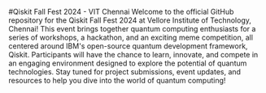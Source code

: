 #Qiskit Fall Fest 2024 - VIT Chennai
Welcome to the official GitHub repository for the Qiskit Fall Fest 2024 at Vellore Institute of Technology, Chennai! This event brings together quantum computing enthusiasts for a series of workshops, a hackathon, and an exciting meme competition, all centered around IBM's open-source quantum development framework, Qiskit. Participants will have the chance to learn, innovate, and compete in an engaging environment designed to explore the potential of quantum technologies. Stay tuned for project submissions, event updates, and resources to help you dive into the world of quantum computing!
